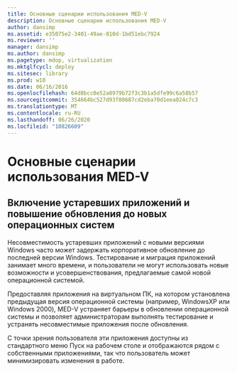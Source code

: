 ```yaml
---
title: Основные сценарии использования MED-V
description: Основные сценарии использования MED-V
author: dansimp
ms.assetid: e35075e2-3401-49ae-810d-1bd51ebc7924
ms.reviewer: ''
manager: dansimp
ms.author: dansimp
ms.pagetype: mdop, virtualization
ms.mktglfcycl: deploy
ms.sitesec: library
ms.prod: w10
ms.date: 06/16/2016
ms.openlocfilehash: 64d8bcc0e52a8979b72f3c3b1a5dfe99c6a58b57
ms.sourcegitcommit: 354664bc527d93f80687cd2eba70d1eea024c7c3
ms.translationtype: MT
ms.contentlocale: ru-RU
ms.lasthandoff: 06/26/2020
ms.locfileid: "10826609"
---
```

# Основные сценарии использования MED-V


## Включение устаревших приложений и повышение обновления до новых операционных систем


Несовместимость устаревших приложений с новыми версиями Windows часто может задержать корпоративное обновление до последней версии Windows. Тестирование и миграция приложений занимает много времени, и пользователи не могут использовать новые возможности и усовершенствования, предлагаемые самой новой операционной системой.

Предоставляя приложения на виртуальном ПК, на котором установлена предыдущая версия операционной системы (например, WindowsXP или Windows 2000), MED-V устраняет барьеры в обновлении операционной системы и позволяет администраторам выполнять тестирование и устранять несовместимые приложения после обновления.

С точки зрения пользователя эти приложения доступны из стандартного меню Пуск на рабочем столе и отображаются рядом с собственными приложениями, так что пользователь может минимизировать изменения в работе.

 

 





